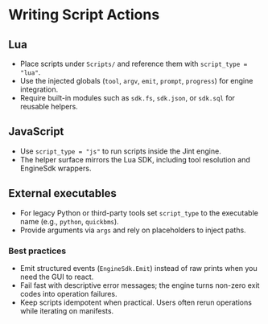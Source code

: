 # Writing Script Actions

## Lua
- Place scripts under `Scripts/` and reference them with `script_type = "lua"`.
- Use the injected globals (`tool`, `argv`, `emit`, `prompt`, `progress`) for engine integration.
- Require built-in modules such as `sdk.fs`, `sdk.json`, or `sdk.sql` for reusable helpers.

## JavaScript
- Use `script_type = "js"` to run scripts inside the Jint engine.
- The helper surface mirrors the Lua SDK, including tool resolution and EngineSdk wrappers.

## External executables
- For legacy Python or third-party tools set `script_type` to the executable name (e.g., `python`, `quickbms`).
- Provide arguments via `args` and rely on placeholders to inject paths.

### Best practices
- Emit structured events (`EngineSdk.Emit`) instead of raw prints when you need the GUI to react.
- Fail fast with descriptive error messages; the engine turns non-zero exit codes into operation failures.
- Keep scripts idempotent when practical. Users often rerun operations while iterating on manifests.
